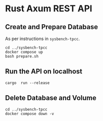 # Rust Axum REST API

## Create and Prepare Database
As per instructions in `sysbench-tpcc`.

```shell
cd ../sysbench-tpcc
docker compose up
bash prepare.sh
```

## Run the API on localhost

```shell
cargo  run --release
```

## Delete Database and Volume

```shell
cd ../sysbench-tpcc 
docker compose down -v
```
